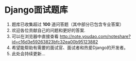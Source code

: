 # Django面试题库
1. 题库已收集超过 **100** 道问答题（其中部分已包含专业答案）
2. 欢迎各位贡献自己的问题和更好的答案.
3. 可以在浏览器中直接查看 http://note.youdao.com/noteshare?id=c16d3e59263823bfc32ea00b95123882
4. 希望能帮助有需要的面试官、面试者和热爱Django的开发者。
5. 此处会持续更新...

